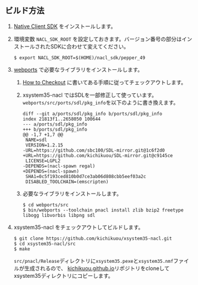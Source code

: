 ## ビルド方法

1. [Native Client SDK](https://developer.chrome.com/native-client/sdk/download) をインストールします。
2. 環境変数 `NACL_SDK_ROOT` を設定しておきます。バージョン番号の部分はインストールされたSDKに合わせて変えてください。
    ```
    $ export NACL_SDK_ROOT=$(HOME)/nacl_sdk/pepper_49
    ```

3. [webports](https://chromium.googlesource.com/webports/) で必要なライブラリをインストールします。
    1. [How to Checkout](https://chromium.googlesource.com/webports/#How-to-Checkout) に書いてある手順に従ってチェックアウトします。
    2. xsystem35-nacl ではSDLを一部修正して使っています。`webports/src/ports/sdl/pkg_info`を以下のように書き換えます。

        ```
        diff --git a/ports/sdl/pkg_info b/ports/sdl/pkg_info
        index 21813f1..2658050 100644
        --- a/ports/sdl/pkg_info
        +++ b/ports/sdl/pkg_info
        @@ -1,7 +1,7 @@
         NAME=sdl
         VERSION=1.2.15
        -URL=https://github.com/sbc100/SDL-mirror.git@1c6f2d0
        +URL=https://github.com/kichikuou/SDL-mirror.git@c9145ce
         LICENSE=LGPL2
        -DEPENDS=(nacl-spawn regal)
        +DEPENDS=(nacl-spawn)
         SHA1=0c5f193ced810b0d7ce3ab06d808cbb5eef03a2c
         DISABLED_TOOLCHAIN=(emscripten)
        ```

    3. 必要なライブラリをインストールします。

        ```
        $ cd webports/src
        $ bin/webports --toolchain pnacl install zlib bzip2 freetype libogg libvorbis libpng sdl
        ```

4. xsystem35-nacl をチェックアウトしてビルドします。

    ```
    $ git clone https://github.com/kichikuou/xsystem35-nacl.git
    $ cd xsystem35-nacl/src
    $ make
    ```

    `src/pnacl/Release`ディレクトリに`xsystem35.pexe`と`xsystem35.nmf`ファイルが生成されるので、
[kichikuou.github.io](https://github.com/kichikuou/kichikuou.github.io)リポジトリをcloneしてxsystem35ディレクトリにコピーします。
